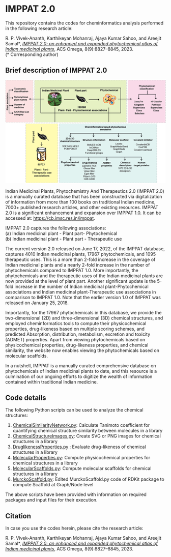 # IMPPAT 2.0
 
This repository contains the codes for cheminformatics analysis performed in the following research article:<br>

R. P. Vivek-Ananth, Karthikeyan Mohanraj, Ajaya Kumar Sahoo, and Areejit Samal*, [<i>IMPPAT 2.0: an enhanced and expanded phytochemical atlas of Indian medicinal plants</i>](https://pubs.acs.org/doi/full/10.1021/acsomega.3c00156), ACS Omega, 8(9):8827–8845, 2023.<br>
(* Corresponding author)

## Brief description of IMPPAT 2.0
![DatabaseOverview](https://github.com/asamallab/IMPPAT2/blob/main/DatabaseOverviewUpdated.png)

Indian Medicinal Plants, Phytochemistry And Therapeutics 2.0 (IMPPAT 2.0) is a manually curated database that has been constructed via digitalization of information from more than 100 books on traditional Indian medicine, 7000+ published research articles, and other existing resources. IMPPAT 2.0 is a significant enhancement and expansion over IMPPAT 1.0. It can be accessed at: https://cb.imsc.res.in/imppat.

IMPPAT 2.0 captures the following associations:<br>
(a) Indian medicinal plant - Plant part- Phytochemical <br>
(b) Indian medicinal plant - Plant part - Therapeutic use<br>

The current version 2.0 released on June 17, 2022, of the IMPPAT database, captures 4010 Indian medicinal plants, 17967 phytochemicals, and 1095 therapeutic uses. This is a more than 2-fold increase in the coverage of Indian medicinal plants and a nearly 2-fold increase in the number of phytochemicals compared to IMPPAT 1.0. More importantly, the phytochemicals and the therapeutic uses of the Indian medicinal plants are now provided at the level of plant part. Another significant update is the 5-fold increase in the number of Indian medicinal plant-Phytochemical associations and Indian medicinal plant-Therapeutic use associations in comparison to IMPPAT 1.0. Note that the earlier version 1.0 of IMPPAT was released on January 25, 2018.

Importantly, for the 17967 phytochemicals in this database, we provide the two-dimensional (2D) and three-dimensional (3D) chemical structures, and employed cheminformatics tools to compute their physicochemical properties, drug-likeness based on multiple scoring schemes, and predicted Absorption, distribution, metabolism, excretion and toxicity (ADMET) properties. Apart from viewing phytochemicals based on physicochemical properties, drug-likeness properties, and chemical similarity, the website now enables viewing the phytochemicals based on molecular scaffolds.

In a nutshell, IMPPAT is a manually curated comprehensive database on phytochemicals of Indian medicinal plants to date, and this resource is a culmination of our ongoing efforts to digitize the wealth of information contained within traditional Indian medicine. 

## Code details

The following Python scripts can be used to analyze the chemical structures:
1) [ChemicalSimilarityNetwork.py](https://github.com/asamallab/IMPPAT2/blob/main/CODES/ChemicalSimilarityNetwork.py): Calculate Tanimoto coefficient for quantifying chemical structure similarity between molecules in a library
2) [ChemicalStructureImages.py](https://github.com/asamallab/IMPPAT2/blob/main/CODES/ChemicalStructureImages.py): Create SVG or PNG images for chemical structures in a library
3) [DruglikenessProperties.py](https://github.com/asamallab/IMPPAT2/blob/main/CODES/DruglikenessProperties.py) : Evaluate drug-likeness of chemical structures in a library
4) [MolecularProperties.py](https://github.com/asamallab/IMPPAT2/blob/main/CODES/MolecularProperties.py): Compute physicochemical properties for chemical structures in a library 
5) [MolecularScaffolds.py](https://github.com/asamallab/IMPPAT2/blob/main/CODES/MolecularScaffolds.py): Compute molecular scaffolds for chemical structures in a library
6) [MurckoScaffold.py](https://github.com/asamallab/IMPPAT2/blob/main/CODES/MurckoScaffold.py): Edited MurckoScaffold.py code of RDKit package to compute Scaffold at Graph/Node level

The above scripts have been provided with information on required packages and input files for their execution.

## Citation
In case you use the codes herein, please cite the research article:<br>

R. P. Vivek-Ananth, Karthikeyan Mohanraj, Ajaya Kumar Sahoo, and Areejit Samal*, [<i>IMPPAT 2.0: an enhanced and expanded phytochemical atlas of Indian medicinal plants</i>](https://pubs.acs.org/doi/full/10.1021/acsomega.3c00156), ACS Omega, 8(9):8827–8845, 2023.

